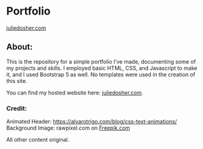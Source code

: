 # Portfolio
[juliedosher.com](https://juliedosher.azurewebsites.net/)   

## About:
This is the repository for a simple portfolio I've made, documenting some of my projects and skills. I employed basic HTML, CSS, and Javascript to make it, and I used Bootstrap 5 as well. No templates were used in the creation of this site.

You can find my hosted website here: [juliedosher.com](https://juliedosher.azurewebsites.net/).   
   
   
### Credit:  
Animated Header: https://alvarotrigo.com/blog/css-text-animations/  
Background Image: rawpixel.com on [Freepik.com](https://www.freepik.com/)  

All other content original.
